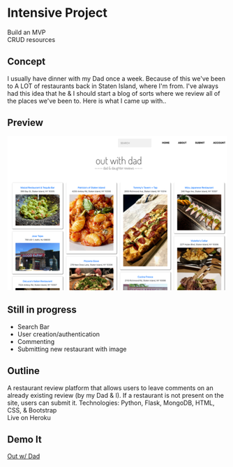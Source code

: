 # Intensive Project
Build an MVP
</br>
CRUD resources

## Concept
I usually have dinner with my Dad once a week. Because of this we've been to A LOT of restaurants back in Staten Island, where I'm from. I've always had this idea that he & I should start a blog of sorts where we review all of the places we've been to. Here is what I came up with..

## Preview
![screenshot](current.png)

## Still in progress
- Search Bar
- User creation/authentication
- Commenting
- Submitting new restaurant with image

## Outline
A restaurant review platform that allows users to leave comments on an already existing review (by my Dad & I). If a restaurant is not present on the site, users can submit it.
Technologies: Python, Flask, MongoDB, HTML, CSS, & Bootstrap
</br>
Live on Heroku

## Demo It
[Out w/ Dad](https://out-with-dad-cc.herokuapp.com/)
